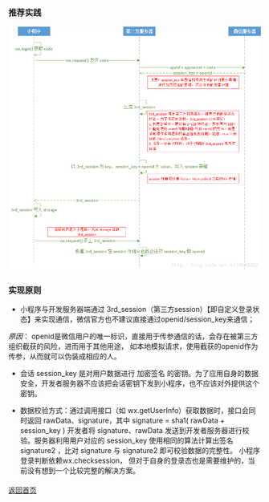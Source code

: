 ### 推荐实践
![Image](images/wechat_auth_login.png)

### 实现原则
* 小程序与开发服务器端通过 3rd_session（第三方session）【即自定义登录状态】来实现通信，微信官方也不建议直接通过openid/session_key来通信；

*原因*： openid是微信用户的唯一标识，直接用于传参通信的话，会存在被第三方组织截获的风险，进而用于其他用途，
如本地模拟请求，使用截获的openid作为传参，从而就可以伪装成相应的人。

* 会话 session_key 是对用户数据进行 加密签名 的密钥。为了应用自身的数据安全，开发者服务器不应该把会话密钥下发到小程序，也不应该对外提供这个密钥。

* 数据校验方式：通过调用接口（如 wx.getUserInfo）获取数据时，接口会同时返回 rawData、signature，其中 signature = sha1( rawData + session_key )
开发者将 signature、rawData 发送到开发者服务器进行校验。服务器利用用户对应的 session_key 使用相同的算法计算出签名 signature2 ，比对 signature 与 signature2 即可校验数据的完整性。
小程序登录判断依赖wx.checksession， 但对于自身的登录态也是需要维护的，当前没有想到一个比较完整的解决方案。
####
[返回首页](/index.html)